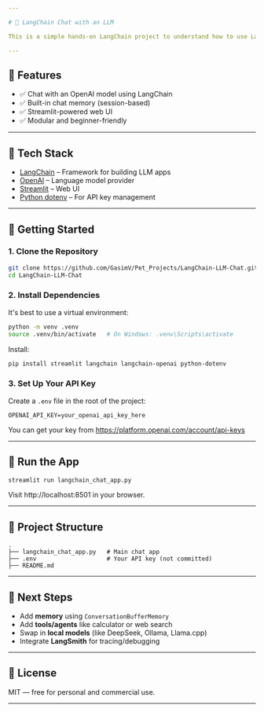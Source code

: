 ```yaml
---

# 🤖 LangChain Chat with an LLM

This is a simple hands-on LangChain project to understand how to use LangChain with OpenAI models and Streamlit. It creates a lightweight chat interface where you can talk to an AI assistant.

---
```


## 🔧 Features

- ✅ Chat with an OpenAI model using LangChain
- ✅ Built-in chat memory (session-based)
- ✅ Streamlit-powered web UI
- ✅ Modular and beginner-friendly

---

## 🧠 Tech Stack

- [LangChain](https://docs.langchain.com/) – Framework for building LLM apps
- [OpenAI](https://platform.openai.com/) – Language model provider
- [Streamlit](https://streamlit.io/) – Web UI
- [Python dotenv](https://pypi.org/project/python-dotenv/) – For API key management

---

## 🚀 Getting Started

### 1. Clone the Repository

```bash
git clone https://github.com/GasimV/Pet_Projects/LangChain-LLM-Chat.git
cd LangChain-LLM-Chat
```

### 2. Install Dependencies

It's best to use a virtual environment:

```bash
python -m venv .venv
source .venv/bin/activate   # On Windows: .venv\Scripts\activate
```

Install:

```bash
pip install streamlit langchain langchain-openai python-dotenv
```

### 3. Set Up Your API Key

Create a `.env` file in the root of the project:

```
OPENAI_API_KEY=your_openai_api_key_here
```

You can get your key from https://platform.openai.com/account/api-keys

---

## 💬 Run the App

```bash
streamlit run langchain_chat_app.py
```

Visit http://localhost:8501 in your browser.

---

## 📁 Project Structure

```
.
├── langchain_chat_app.py   # Main chat app
├── .env                    # Your API key (not committed)
├── README.md

```

---

## 🧩 Next Steps

- Add **memory** using `ConversationBufferMemory`
- Add **tools/agents** like calculator or web search
- Swap in **local models** (like DeepSeek, Ollama, Llama.cpp)
- Integrate **LangSmith** for tracing/debugging

---

## 📜 License

MIT — free for personal and commercial use.

---